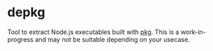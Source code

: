 # depkg
Tool to extract Node.js executables built with [pkg](https://github.com/zeit/pkg). This is a work-in-progress and may not be suitable depending on your usecase.